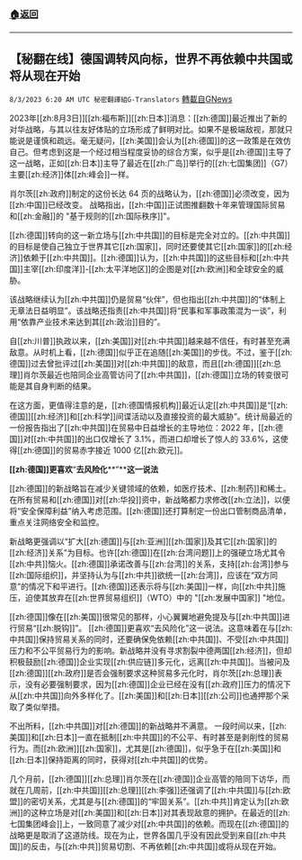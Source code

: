 ###  [:house:返回](README.md)
---


## 【秘翻在线】德国调转风向标，世界不再依赖中共国或将从现在开始
`8/3/2023 6:20 AM UTC 秘密翻譯組G-Translators` [轉載自GNews](https://gnews.org/articles/1515408)

2023年[[zh:8月3日]][[zh:福布斯]][[zh:日本]]消息：[[zh:德国]]最近推出了新的对华战略，与其以往友好体贴的立场形成了鲜明对比。如果不是极端敌视，那就只能说是谨慎和疏远。毫无疑问，[[zh:美国]]会认为[[zh:德国]]的这一政策是在效仿自己。但考虑到这是一个经过相当程度妥协的综合方案，似乎是[[zh:德国]]主导了这一战略，正如[[zh:日本]]主导了最近在[[zh:广岛]]举行的[[zh:七国集团]]（G7）主要[[zh:经济]]体[[zh:峰会]]一样。

肖尔茨[[zh:政府]]制定的这份长达 64 页的战略认为，[[zh:德国]]必须改变，因为[[zh:中国]]已经改变。 战略指出，[[zh:中国]]正试图推翻数十年来管理国际贸易和[[zh:金融]]的 "基于规则的[[zh:国际秩序]]"。

[[zh:德国]]转向的这一新立场与[[zh:中共国]]的目标是完全对立的。[[zh:中共国]]的目标是使自己独立于世界其它[[zh:国家]]，同时还要使其它[[zh:国家]]的[[zh:经济]]依赖于[[zh:中共国]]。[[zh:德国]]认为，[[zh:中共国]]的这些目标和[[zh:中共国]]主宰[[zh:印度洋]]\-[[zh:太平洋地区]]的企图是对[[zh:欧洲]]和全球安全的威胁。

该战略继续认为[[zh:中共国]]仍是贸易“伙伴”，但也指出[[zh:中共国]]的“体制上无章法日益明显”。该战略还指责[[zh:中共国]]将“民事和军事政策混为一谈”，利用“依靠产业技术来达到其[[zh:政治]]目的”。

自[[zh:川普]]执政以来，[[zh:美国]]对[[zh:中共国]]越来越不信任，有时甚至充满敌意。从时机上看，[[zh:德国]]似乎正在追随[[zh:美国]]的步伐。不过，鉴于[[zh:德国]]过去曾批评过[[zh:美国]]对[[zh:中共国]]的敌意，而且[[zh:德国]][[zh:总理]]肖尔茨最近也陪同企业高管访问了[[zh:中共国]]，[[zh:德国]]立场的转变很可能是其自身判断的结果。

在这方面，更值得注意的是，[[zh:德国情报机构]]最近认定[[zh:中共国]]是“[[zh:德国]][[zh:经济]]和[[zh:科学]]间谍活动以及直接投资的最大威胁”。统计局最近的一份报告指出了[[zh:中共国]]在贸易中日益增长的主导地位：2022 年，[[zh:德国]]对[[zh:中共国]]的出口仅增长了 3.1%，而进口却增长了惊人的 33.6%，这使得[[zh:德国]]的贸易赤字接近 1000 亿[[zh:欧元]]。

**[[zh:德国]]更喜欢**“**去风险化****”****这一说法**

[[zh:德国]]的新战略旨在减少关键领域的依赖，如医疗技术、[[zh:制药]]和稀土。在所有贸易和[[zh:德国]]对[[zh:华投]]资中，新战略都力求修改[[zh:立法]]，以便将“安全保障利益”纳入考虑范围。[[zh:德国]]还打算制定一份出口管制商品清单，重点关注网络安全和监控。

新战略更强调以“扩大[[zh:德国]]与[[zh:亚洲]][[zh:国家]]及其它[[zh:国家]]的[[zh:经济]]关系”为目标。也许[[zh:德国]]在[[zh:台湾问题]]上的强硬立场尤其令[[zh:中共]]恼火。[[zh:德国]]承诺改善与[[zh:台湾]]的关系，支持[[zh:台湾]]参与[[zh:国际组织]]，并坚持认为与[[zh:中共]]欲统一[[zh:台湾]]，应该在“双方同意”的情况下和平进行。[[zh:德国]]还表示将与[[zh:美国]]一样，向[[zh:中共]]施压，迫使其放弃在[[zh:世界贸易组织]]（WTO）中的 "[[zh:发展中国家]] "地位。

[[zh:德国]]像在[[zh:美国]]很常见的那样，小心翼翼地避免提及与[[zh:中共国]]进行贸易“[[zh:脱钩]]”。 [[zh:德国]]更喜欢“去风险化”这一说法。这意味着在与[[zh:中共国]]保持贸易关系的同时，还要确保免依赖[[zh:中共国]]、不受[[zh:中共国]]压力和不公平贸易行为的影响。新战略并没有寻求割裂中德两国[[zh:经济]]，但却积极鼓励[[zh:德国]]企业实现[[zh:供应链]]多元化，远离[[zh:中共国]]。当被问及[[zh:德国]][[zh:政府]]是否会强制要求这种贸易多元化时，肖尔茨[[zh:总理]]表示，没有必要强制要求，因为[[zh:德国]]企业已经在没有[[zh:政府]]压力的情况下从[[zh:中共国]]向外多样化了。[[zh:美国]]和[[zh:日本]][[zh:公司]]也通押那个采取了类似举措。

不出所料，[[zh:中共国]]对[[zh:德国]]的新战略并不满意。 一段时间以来，[[zh:美国]]和[[zh:日本]]一直在抵制[[zh:中共国]]的不公平、有时甚至是剥削性的贸易行为。而[[zh:欧洲]][[zh:国家]]，尤其是[[zh:德国]]，似乎急于在[[zh:美国]]和[[zh:日本]]保持距离的同时，获得对[[zh:中共国]]的优势。

几个月前，[[zh:德国]][[zh:总理]]肖尔茨在[[zh:德国]]企业高管的陪同下访华，而就在几周前，[[zh:中共国]][[zh:总理]][[zh:李强]]还强调了[[zh:中共国]]与[[zh:欧盟]]的密切关系，尤其是与[[zh:德国]]的“牢固关系”。[[zh:中共]]肯定认为[[zh:欧洲]]的这种立场是对[[zh:美国]]和[[zh:日本]]对其表现敌意的拥护。在最近的[[zh:七国集团峰会]]上，一致同意了减少对[[zh:中共国]]的依赖。而现在[[zh:德国]]的战略更是取消了这道防线。现在为止，世界各国几乎没有因此受到来自[[zh:中共国]]的反击，与[[zh:中共]]贸易切割、不再依赖[[zh:中共国]]或将从现在开始。
